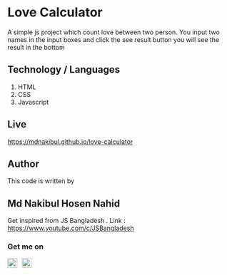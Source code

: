 # Love Calculator
A simple js project which count love between two person. You input two names in the input boxes and click the see result button you will see the result in the bottom

## Technology / Languages
1. HTML
2. CSS
3. Javascript

## Live 
https://mdnakibul.github.io/love-calculator

## Author
This code is written by 
## Md Nakibul Hosen Nahid
Get inspired from JS Bangladesh . Link : https://www.youtube.com/c/JSBangladesh

### Get me on 
 [<img align="left" alt="Md Nakibul Hosen | LinkedIn" width="22px" style="margin-right:10px;" src="https://cdn.jsdelivr.net/npm/simple-icons@v3/icons/linkedin.svg" />][linkedin]
 [<img align="left" alt="Md Nakibul Hosen | Medium" width="22px" src="https://cdn.jsdelivr.net/npm/simple-icons@v3/icons/medium.svg" />][medium]


[linkedin]: https://www.linkedin.com/in/md-nakibul-hosen-nahid/
[medium]: https://nakibulhosen.medium.com/

